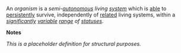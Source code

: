 An *organism* is a *semi-[autonomous](https://github.com/gcassel/Modular-Organization-Terminology/blob/master/terms/autonomy.md) living [system](https://github.com/gcassel/Modular-Organization-Terminology/blob/master/terms/system.md)* which is [able](https://github.com/gcassel/Modular-Organization-Terminology/blob/master/terms/ability.md) to [persistently](https://github.com/gcassel/Modular-Organization-Terminology/blob/master/terms/persist.md) survive, independently of [related](https://github.com/gcassel/Modular-Organization-Terminology/blob/master/terms/relationship.md) living systems, within a *[significantly](https://github.com/gcassel/Modular-Organization-Terminology/blob/master/terms/significance.md) [variable](https://github.com/gcassel/Modular-Organization-Terminology/blob/master/terms/variable.md) [range](https://github.com/gcassel/Modular-Organization-Terminology/blob/master/terms/range.md) of [statuses](https://github.com/gcassel/Modular-Organization-Terminology/blob/master/terms/status.md)*.

**Notes**

*This is a placeholder definition for structural purposes.* 
